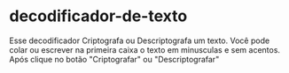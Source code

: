 # decodificador-de-texto

Esse decodificador Criptografa ou Descriptografa um texto.
Você pode colar ou escrever na primeira caixa o texto em minusculas e sem acentos.
Após clique no botão "Criptografar" ou "Descriptografar"
